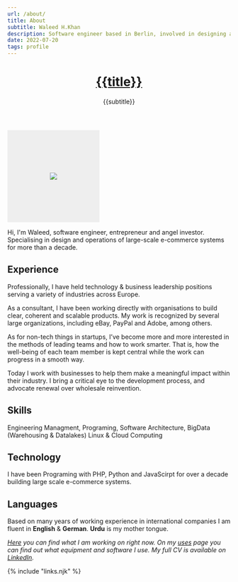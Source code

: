 ```yaml
---
url: /about/
title: About
subtitle: Waleed H.Khan
description: Software engineer based in Berlin, involved in designing and operations of large-scale e-commerce systems for more than a decade.
date: 2022-07-20
tags: profile
---
```


<header>

# [{{title}}](/)

{{subtitle}}

</header>

<section>

<div class="grayscale-image">
<img style="padding:6rem; background:#eee;" src="https://res.cloudinary.com/dm9gvqa1t/image/upload/v1658180574/waleed.de/IMG_3855_2_iwf7s8.jpg"></div>

Hi, I'm Waleed, software engineer, entrepreneur and angel investor. Specialising in design and operations of large-scale e-commerce systems for more than a decade.

</section>

<section>

## Experience
Professionally, I have held technology & business leadership positions serving a variety of industries across Europe.

As a consultant, I have been working directly with organisations to build clear, coherent and scalable products. My work is recognized by several large organizations, including eBay, PayPal and Adobe, among others.

As for non-tech things in startups, I’ve become more and more interested in the methods of leading teams and how to work smarter. That is, how the well-being of each team member is kept central while the work can progress in a smooth way.

Today I work with businesses to help them make a meaningful impact within their industry. I bring a critical eye to the development process, and advocate renewal over wholesale reinvention.

</section><section>

## Skills
Engineering Managment, Programing, Software Architecture, BigData (Warehousing & Datalakes) Linux & Cloud Computing

</section><section>

## Technology
I have been Programing with PHP, Python and JavaScirpt for over a decade building large scale e-commerce systems.

</section><section>

## Languages

Based on many years of working experience in international companies I am fluent in **English** & **German**. **Urdu** is my mother tongue.

</section><section>

</section><footer>

_[Here](/now/) you can find what I am working on right now. On my [uses](/uses/) page you can find out what equipment and software I use. My full CV is available on [LinkedIn](https://www.linkedin.com/in/{{author.x.social.linkedin}})._

</footer>

{% include "links.njk" %}

